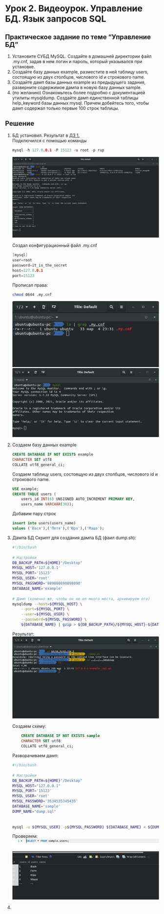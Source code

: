 # Урок 2. Видеоурок. Управление БД. Язык запросов SQL

## Практическое задание по теме “Управление БД”
1. Установите СУБД MySQL. Создайте в домашней директории файл .my.cnf, задав в нем логин и пароль, который указывался при установке.
1. Создайте базу данных example, разместите в ней таблицу users, состоящую из двух столбцов, числового id и строкового name.
1. Создайте дамп базы данных example из предыдущего задания, разверните содержимое дампа в новую базу данных sample.
1. (по желанию) Ознакомьтесь более подробно с документацией утилиты mysqldump. Создайте дамп единственной таблицы help_keyword базы данных mysql. Причем добейтесь того, чтобы дамп содержал только первые 100 строк таблицы.

## Решение

1. БД установил. Результат в [ДЗ 1.](https://github.com/klimovorg/GB_MySQL/tree/main/HW_1)  
    Подключился с помощью команды
    ```c
    mysql -h 127.0.0.1 -P 15123 -u root -p rup
    ```
    ![1](1.png)

    Создал конфигурационный файл .my.cnf

    ```c
    [mysql]
    user=root
    password=it_is_the_secret
    host=127.0.0.1
    port=15123
    ```

    Прописал права: 
    ```bash
    chmod 0644 .my.cnf
    ```

    ![1](2.png)
    ![1](3.png)  
1. 
    Создаем базу данных example
    ```sql
    CREATE DATABASE IF NOT EXISTS example
    CHARACTER SET utf8
    COLLATE utf8_general_ci;
    ```  
    Создаем таблицу users, состоящую из двух столбцов, числового id и строкового name.
    ```sql
    USE example;
    CREATE TABLE users (
	    users_id INT(6) UNSIGNED AUTO_INCREMENT PRIMARY KEY,
	    users_name VARCHAR(30));
    ```
    Добавим пару строк
    ```sql
    insert into users(users_name)
    values ('Вася'),('Петя'),('Юра'),('Маша');
    ```  
1.  Дампа БД
    Скрипт для создания дампа БД (фаил dump.sh):
    ```bash
    #!/bin/bash

    # Настройки
    DB_BACKUP_PATH=${HOME}"/Desktop"
    MYSQL_HOST='127.0.0.1'
    MYSQL_PORT='15123'
    MYSQL_USER='root'
    MYSQL_PASSWORD='989080890898090'
    DATABASE_NAME='example'

    # Дамп (конечно же, чтобы он не ел много места, архивируем его)
    mysqldump --host=${MYSQL_HOST} \
        --port=${MYSQL_PORT} \
        --user=${MYSQL_USER} \
        --password=${MYSQL_PASSWORD} \
        ${DATABASE_NAME} | gzip > ${DB_BACKUP_PATH}/${MYSQL_HOST}-${DATABASE_NAME}-${TODAY}.sql.gz
    ``` 
    Результат: 
    ![1](dump.png) 

    Создаем схему:
    ```sql
        CREATE DATABASE IF NOT EXISTS sample
        CHARACTER SET utf8
        COLLATE utf8_general_ci;
    ```
    Разворачиваем дамп:
    ```bash
    #!/bin/bash

    # Настройки
    DB_BACKUP_PATH=${HOME}"/Desktop"
    MYSQL_HOST="127.0.0.1"
    MYSQL_PORT='15123'
    MYSQL_USER='root'
    MYSQL_PASSWORD='3534535345435'
    DATABASE_NAME='sample'
    DUMP_NAME="dump.sql"


    mysql -u ${MYSQL_USER} -p${MYSQL_PASSWORD} ${DATABASE_NAME} < ${DUMP_NAME};
    ```
    Проверяем: 
    ![1](dump_out.png) 
1.  




